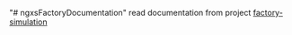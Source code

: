 "# ngxsFactoryDocumentation" 
read documentation from project [factory-simulation](https://github.com/Areen3/factory-simulation)
